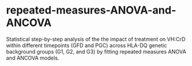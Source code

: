 # repeated-measures-ANOVA-and-ANCOVA
Statistical step-by-step analysis of the the impact of treatment on VH:CrD within different timepoints (GFD and PGC) across HLA-DQ genetic background groups (G1, G2, and G3) by fitting repeated measures ANOVA and ANCOVA models.
